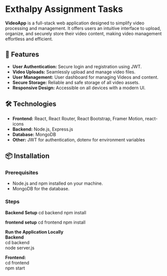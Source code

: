 # Exthalpy Assignment Tasks

**VideoApp** is a full-stack web application designed to simplify video processing and management. It offers users an intuitive interface to upload, organize, and securely store their video content, making video management effortless and efficient.

## 🚀 Features

- **User Authentication:** Secure login and registration using JWT.
- **Video Uploads:** Seamlessly upload and manage video files.
- **User Management:** User dashboard for managing Videos and content.
- **Secure Storage:** Reliable and safe storage of all video assets.
- **Responsive Design:** Accessible on all devices with a modern UI.

## 🛠 Technologies

- **Frontend:** React, React Router, React Bootstrap, Framer Motion, react-icons
- **Backend:** Node.js, Express.js
- **Database:** MongoDB 
- **Other:** JWT for authentication, dotenv for environment variables

## 📦 Installation

### Prerequisites
- Node.js and npm installed on your machine.
- MongoDB for the database.

### Steps
**Backend Setup**
cd backend
npm install

**frontend setup**
cd frontend
npm install

**Run the Application Locally** <br>
**Backend** <br>
cd backend <br>
node server.js <br>

**Frontend:** <br>
cd frontend <br>
npm start <br>
